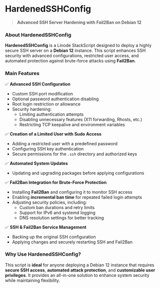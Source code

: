 # HardenedSSHConfig
> **Advanced SSH Server Hardening with Fail2Ban on Debian 12**  

### **About HardenedSSHConfig**  

**HardenedSSHConfig** is a Linode StackScript designed to deploy a highly secure SSH server on a **Debian 12** instance. This script enhances SSH security with advanced configurations, restricted user access, and automated protection against brute-force attacks using **Fail2Ban**.  

### **Main Features**  

✅ **Advanced SSH Configuration**  
- Custom SSH port modification  
- Optional password authentication disabling  
- Root login restriction or allowance  
- Security hardening:  
  - Limiting authentication attempts  
  - Disabling unnecessary features (X11 forwarding, Rhosts, etc.)  
  - Restricting TCP keepalive and environment variables  

✅ **Creation of a Limited User with Sudo Access**  
- Adding a restricted user with a predefined password  
- Configuring SSH key authentication  
- Secure permissions for the `.ssh` directory and authorized keys  

✅ **Automated System Updates**  
- Updating and upgrading packages before applying configurations  

✅ **Fail2Ban Integration for Brute-Force Protection**  
- Installing **Fail2Ban** and configuring it to monitor SSH access  
- Enabling **incremental ban time** for repeated failed login attempts  
- Adjusting security policies, including:  
  - Custom ban durations and retry limits  
  - Support for IPv6 and systemd logging  
  - DNS resolution settings for better tracking  

✅ **SSH & Fail2Ban Service Management**  
- Backing up the original SSH configuration  
- Applying changes and securely restarting SSH and Fail2Ban  

### **Why Use HardenedSSHConfig?**  
This script is **ideal** for anyone deploying a Debian 12 instance that requires **secure SSH access**, **automated attack protection**, and **customizable user privileges**. It provides an all-in-one solution to enhance system security while maintaining flexibility.  
